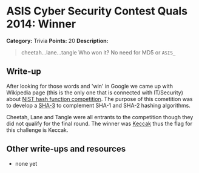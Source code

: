 # ASIS Cyber Security Contest Quals 2014: Winner

**Category:** Trivia
**Points:** 20
**Description:**

> cheetah...lane...tangle
> Who won it?
> No need for MD5 or `ASIS_`

## Write-up

After looking for those words and 'win' in Google we came up with Wikipedia page (this is the only one that is connected with IT/Security) about [NIST hash function competition](http://en.wikipedia.org/wiki/NIST_hash_function_competition).
The purpose of this cometition was to develop a [SHA-3](http://en.wikipedia.org/wiki/SHA-3) to complement SHA-1 and SHA-2 hashing algorithms.

Cheetah, Lane and Tangle were all entrants to the competition though they did not qualify for the final round. The winner was [Keccak](http://en.wikipedia.org/wiki/Keccak) thus the flag for this challenge is Keccak.

## Other write-ups and resources

* none yet
